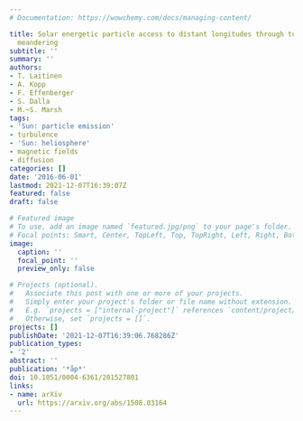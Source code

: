 ```yaml
---
# Documentation: https://wowchemy.com/docs/managing-content/

title: Solar energetic particle access to distant longitudes through turbulent field-line
  meandering
subtitle: ''
summary: ''
authors:
- T. Laitinen
- A. Kopp
- F. Effenberger
- S. Dalla
- M.~S. Marsh
tags:
- 'Sun: particle emission'
- turbulence
- 'Sun: heliosphere'
- magnetic fields
- diffusion
categories: []
date: '2016-06-01'
lastmod: 2021-12-07T16:39:07Z
featured: false
draft: false

# Featured image
# To use, add an image named `featured.jpg/png` to your page's folder.
# Focal points: Smart, Center, TopLeft, Top, TopRight, Left, Right, BottomLeft, Bottom, BottomRight.
image:
  caption: ''
  focal_point: ''
  preview_only: false

# Projects (optional).
#   Associate this post with one or more of your projects.
#   Simply enter your project's folder or file name without extension.
#   E.g. `projects = ["internal-project"]` references `content/project/deep-learning/index.md`.
#   Otherwise, set `projects = []`.
projects: []
publishDate: '2021-12-07T16:39:06.768286Z'
publication_types:
- '2'
abstract: ''
publication: '*åp*'
doi: 10.1051/0004-6361/201527801
links:
- name: arXiv
  url: https://arxiv.org/abs/1508.03164
---
```

